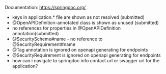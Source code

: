 Documentation: https://springdoc.org/


- keys in application.* file are shown as not resolved (submitted)
- @OpenAPIDefinition-annotated class is shown as unused (submitted)
- no references for properties in @OpenAPIDefinition annotation(submitted)
- @SecurityScheme#name - no reference to @SecurityRequirement#name
- @Tag annotation is ignored on openapi generating for endpoints
- @SecurityRequirement is ignored on openapi generating for endpoints
- how can i navigate to springdoc.info.contact.url or swagger url for the application?